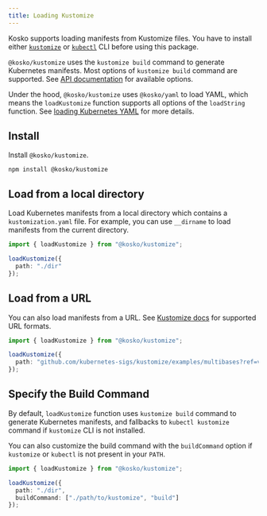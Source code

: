 ```yaml
---
title: Loading Kustomize
---
```


Kosko supports loading manifests from Kustomize files. You have to install either [`kustomize`](https://kubectl.docs.kubernetes.io/installation/kustomize/) or [`kubectl`](https://kubectl.docs.kubernetes.io/installation/kubectl/) CLI before using this package.

`@kosko/kustomize` uses the `kustomize build` command to generate Kubernetes manifests. Most options of `kustomize build` command are supported. See [API documentation](api/modules/kosko_kustomize.md) for available options.

Under the hood, `@kosko/kustomize` uses `@kosko/yaml` to load YAML, which means the `loadKustomize` function supports all options of the `loadString` function. See [loading Kubernetes YAML](loading-kubernetes-yaml.md) for more details.

## Install

Install `@kosko/kustomize`.

```shell
npm install @kosko/kustomize
```

## Load from a local directory

Load Kubernetes manifests from a local directory which contains a `kustomization.yaml` file. For example, you can use `__dirname` to load manifests from the current directory.

```ts ts2js
import { loadKustomize } from "@kosko/kustomize";

loadKustomize({
  path: "./dir"
});
```

## Load from a URL

You can also load manifests from a URL. See [Kustomize docs](https://kubectl.docs.kubernetes.io/references/kustomize/kustomization/resource/) for supported URL formats.

```ts ts2js
import { loadKustomize } from "@kosko/kustomize";

loadKustomize({
  path: "github.com/kubernetes-sigs/kustomize/examples/multibases?ref=v1.0.6"
});
```

## Specify the Build Command

By default, `loadKustomize` function uses `kustomize build` command to generate Kubernetes manifests, and fallbacks to `kubectl kustomize` command if `kustomize` CLI is not installed.

You can also customize the build command with the `buildCommand` option if `kustomize` or `kubectl` is not present in your `PATH`.

```ts ts2js
import { loadKustomize } from "@kosko/kustomize";

loadKustomize({
  path: "./dir",
  buildCommand: ["./path/to/kustomize", "build"]
});
```
